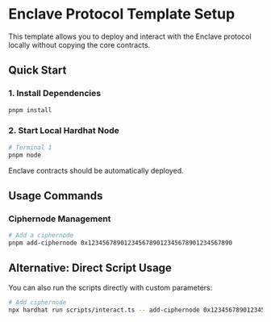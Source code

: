 # Enclave Protocol Template Setup

This template allows you to deploy and interact with the Enclave protocol locally without copying the core contracts.

## Quick Start

### 1. Install Dependencies

```bash
pnpm install
```

### 2. Start Local Hardhat Node

```bash
# Terminal 1
pnpm node
```

Enclave contracts should be automatically deployed.

## Usage Commands

### Ciphernode Management

```bash
# Add a ciphernode
pnpm add-ciphernode 0x1234567890123456789012345678901234567890
```

## Alternative: Direct Script Usage

You can also run the scripts directly with custom parameters:

```bash
# Add ciphernode
npx hardhat run scripts/interact.ts -- add-ciphernode 0x1234567890123456789012345678901234567890
```
